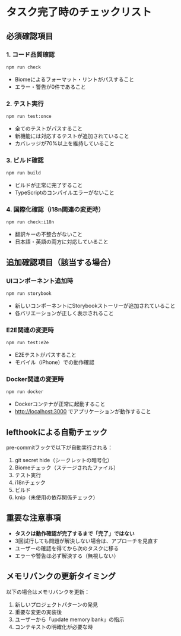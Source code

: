# タスク完了時のチェックリスト

## 必須確認項目

### 1. コード品質確認

```bash
npm run check
```

- Biomeによるフォーマット・リントがパスすること
- エラー・警告が0件であること

### 2. テスト実行

```bash
npm run test:once
```

- 全てのテストがパスすること
- 新機能には対応するテストが追加されていること
- カバレッジが70%以上を維持していること

### 3. ビルド確認

```bash
npm run build
```

- ビルドが正常に完了すること
- TypeScriptのコンパイルエラーがないこと

### 4. 国際化確認（i18n関連の変更時）

```bash
npm run check:i18n
```

- 翻訳キーの不整合がないこと
- 日本語・英語の両方に対応していること

## 追加確認項目（該当する場合）

### UIコンポーネント追加時

```bash
npm run storybook
```

- 新しいコンポーネントにStorybookストーリーが追加されていること
- 各バリエーションが正しく表示されること

### E2E関連の変更時

```bash
npm run test:e2e
```

- E2Eテストがパスすること
- モバイル（iPhone）での動作確認

### Docker関連の変更時

```bash
npm run docker
```

- Dockerコンテナが正常に起動すること
- <http://localhost:3000> でアプリケーションが動作すること

## lefthookによる自動チェック

pre-commitフックで以下が自動実行される：

1. git secret hide（シークレットの暗号化）
2. Biomeチェック（ステージされたファイル）
3. テスト実行
4. i18nチェック
5. ビルド
6. knip（未使用の依存関係チェック）

## 重要な注意事項

- **タスクは動作確認が完了するまで「完了」ではない**
- 3回試行しても問題が解決しない場合は、アプローチを見直す
- ユーザーの確認を得てから次のタスクに移る
- エラーや警告は必ず解決する（無視しない）

## メモリバンクの更新タイミング

以下の場合はメモリバンクを更新：

1. 新しいプロジェクトパターンの発見
2. 重要な変更の実装後
3. ユーザーから「update memory bank」の指示
4. コンテキストの明確化が必要な時
